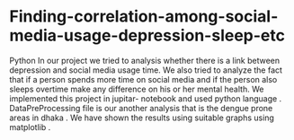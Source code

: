 # Finding-correlation-among-social-media-usage-depression-sleep-etc

Python In our project we tried to analysis whether there is a link between depression and social media usage time. We also tried to analyze the fact that if a person spends more time on social media and if the person also sleeps overtime make any difference on his or her mental health. We implemented this project in jupitar- notebook and used python language . DataPreProcessing file is our another analysis that is the dengue prone areas in dhaka . We have shown the results using suitable graphs using matplotlib .
